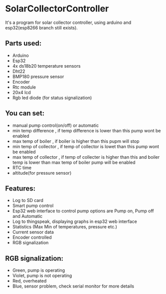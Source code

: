 # SolarCollectorController
It's a program for solar collector controller, using arduino and esp32(esp8266 branch still exists).

## Parts used:
- Arduino
- Esp32
- 4x ds18b20 temperature sensors
- Dht22
- BMP180 pressure sensor
- Encoder
- Rtc module
- 20x4 lcd
- Rgb led diode (for status signalization)

## You can set:
- manual pump control(on/off) or automatic
- min temp difference , if temp difference is lower than this pump wont be enabled
- max temp of boiler , if boiler is higher than this pupm will stop
- min temp of collector , if temp of collector is lowet than this pump wont be enabled
- max temp of collector , if temp of collecter is higher than this and boiler temp is lower than max temp of boiler pump will be enabled
- RTC time
- altitude(for pressure sensor)

## Features:
- Log to SD card
- Smart pump control
- Esp32 web interface to control pump options are Pump on, Pump off and Automatic
- Log to thingspeak, displaying graphs in esp32 web interface
- Statistics (Max Min of temperatures, pressure etc.)
- Current sensor data
- Encoder controlled
- RGB signalization

## RGB signalization:
- Green, pump is operating
- Violet, pump is not operating
- Red, overheated
- Blue, sensor problem, check serial monitor for more details
